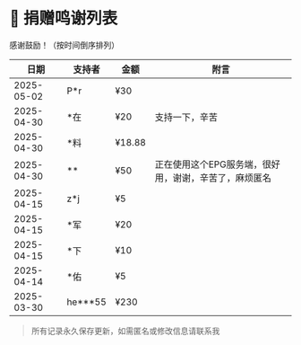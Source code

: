 # 💖 捐赠鸣谢列表

感谢鼓励！（按时间倒序排列）

| 日期       | 支持者       | 金额   | 附言                  |
|------------|--------------|--------|-----------------------|
| 2025-05-02 | P*r | ¥30 |  |
| 2025-04-30 | *在 | ¥20 | 支持一下，辛苦 |
| 2025-04-30 | *料 | ¥18.88 |  |
| 2025-04-30 | ** | ¥50 | 正在使用这个EPG服务端，很好用，谢谢，辛苦了，麻烦匿名 |
| 2025-04-15 | z*j | ¥5 |  |
| 2025-04-15 | *军 | ¥20 |  |
| 2025-04-15 | *下 | ¥10 |  |
| 2025-04-14 | *佑 | ¥5 |  |
| 2025-03-30 | he***55 | ¥230 |  |

> 所有记录永久保存更新，如需匿名或修改信息请联系我
